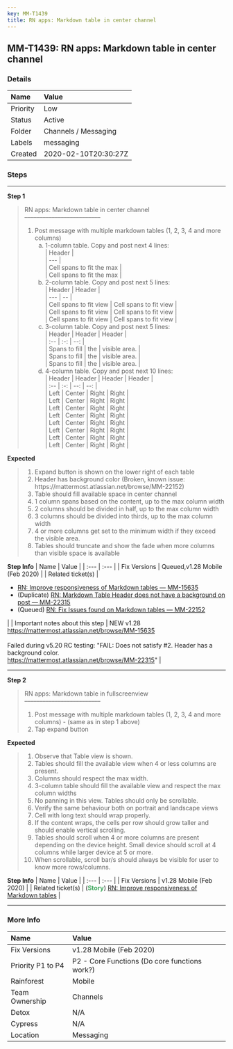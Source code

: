 ```yaml
---
key: MM-T1439
title: RN apps: Markdown table in center channel
---
```


## MM-T1439: RN apps: Markdown table in center channel

### Details

| Name     | Value                |
| :------- | :------------------- |
| Priority | Low                  |
| Status   | Active               |
| Folder   | Channels / Messaging |
| Labels   | messaging            |
| Created  | 2020-02-10T20:30:27Z |

### Steps

<hr/>

**Step 1**

> <article>RN apps: Markdown table in center channel<br>–––––––––––––––––––––––––<br><ol><li>Post message with multiple markdown tables (1, 2, 3, 4 and more columns)<ol style="list-style-type: lower-alpha;"><li>1-column table. Copy and post next 4 lines:<br>| Header |<br>| --- |<br>| Cell spans to fit the max |<br>| Cell spans to fit the max |</li><li>2-column table. Copy and post next 5 lines:<br>| Header | Header |<br>| --- | -- |<br>| Cell spans to fit view | Cell spans to fit view |<br>| Cell spans to fit view | Cell spans to fit view |<br>| Cell spans to fit view | Cell spans to fit view |</li><li>3-column table. Copy and post next 5 lines:<br>| Header | Header | Header |<br>| :-- | :-: | --: |<br>| Spans to fill | the | visible area. |<br>| Spans to fill | the | visible area. |<br>| Spans to fill | the | visible area. |</li><li>4-column table. Copy and post next 10 lines:<br>| Header | Header | Header | Header |<br>| :-- | :-: | --: | --: |<br>| Left | Center | Right | Right |<br>| Left | Center | Right | Right |<br>| Left | Center | Right | Right |<br>| Left | Center | Right | Right |<br>| Left | Center | Right | Right |<br>| Left | Center | Right | Right |<br>| Left | Center | Right | Right |<br>| Left | Center | Right | Right |</li></ol></li></ol></article>

**Expected**

> <article><ol><li>Expand button is shown on the lower right of each table</li><li>Header has background color (Broken, known issue: https://mattermost.atlassian.net/browse/MM-22152)</li><li>Table should fill available space in center channel</li><li>1 column spans based on the content, up to the max column width</li><li>2 columns should be divided in half, up to the max column width</li><li>3 columns should be divided into thirds, up to the max column width</li><li>4 or more columns get set to the minimum width if they exceed the visible area.</li><li>Tables should truncate and show the fade when more columns than visible space is available</li></ol></article>

**Step Info**
| Name | Value |
| :--- | :--- |
| Fix Versions | Queued,v1.28 Mobile (Feb 2020) |
| Related ticket(s) | <ul><li><a href="https://mattermost.atlassian.net/browse/MM-15635">RN: Improve responsiveness of Markdown tables — MM-15635</a></li><li>(Duplicate) <a href="https://mattermost.atlassian.net/browse/MM-22135">RN: Markdown Table Header does not have a background on post — MM-22315</a></li><li>(Queued)&nbsp;<a href="https://mattermost.atlassian.net/browse/MM-22152">RN: Fix Issues found on Markdown tables — MM-22152</a></li></ul> |
| Important notes about this step | NEW v1.28 <a href="https://mattermost.atlassian.net/browse/MM-15635" rel="noopener noreferrer" target="_blank">https://mattermost.atlassian.net/browse/MM-15635</a><br><br>Failed during v5.20 RC testing: "FAIL: Does not satisfy #2. Header has a background color.<br><a href="https://mattermost.atlassian.net/browse/MM-22315" rel="noopener noreferrer" target="_blank">https://mattermost.atlassian.net/browse/MM-22315</a>" |

<hr/>

**Step 2**

> <article>RN apps: Markdown table in fullscreenview<br>–––––––––––––––––––––––––<ol><li>Post message with multiple markdown tables (1, 2, 3, 4 and more columns) - (same as in step 1 above)</li><li>Tap expand button</li></ol></article>

**Expected**

> <article><ol><li>Observe that Table view is shown.</li><li>Tables should fill the available view when 4 or less columns are present.</li><li>Columns should respect the max width.</li><li>3-column table should fill the available view and respect the max column widths</li><li>No panning in this view. Tables should only be scrollable.</li><li>Verify the same behaviour both on portrait and landscape views</li><li>Cell with long text should wrap properly.</li><li>If the content wraps, the cells per row should grow taller and should enable vertical scrolling.</li><li>Tables should scroll when 4 or more columns are present depending on the device height. Small device should scroll at 4 columns while larger device at 5 or more.</li><li>When scrollable, scroll bar/s should always be visible for user to know more rows/columns.</li></ol></article>

**Step Info**
| Name | Value |
| :--- | :--- |
| Fix Versions | v1.28 Mobile (Feb 2020) |
| Related ticket(s) | (<strong><span style="color: rgb(65, 168, 95);">Story</span></strong>) <a href="https://mattermost.atlassian.net/browse/MM-15635">RN: Improve responsiveness of Markdown tables</a> |

<hr/>

### More Info

| Name              | Value                                         |
| :---------------- | :-------------------------------------------- |
| Fix Versions      | v1.28 Mobile (Feb 2020)                       |
| Priority P1 to P4 | P2 - Core Functions (Do core functions work?) |
| Rainforest        | Mobile                                        |
| Team Ownership    | Channels                                      |
| Detox             | N/A                                           |
| Cypress           | N/A                                           |
| Location          | Messaging                                     |
